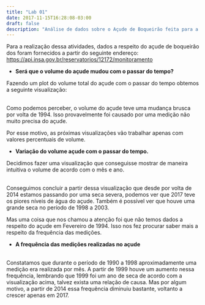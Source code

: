 ```yaml
---
title: "Lab 01"
date: 2017-11-15T16:28:08-03:00
draft: false
description: "Análise de dados sobre o Açude de Boqueirão feita para a disciplina de visualização da informação."
---
```


Para a realização dessa atividades, dados a respeito do açude de boqueirão dos foram
fornecidos a partir do seguinte endereço:
https://api.insa.gov.br/reservatorios/12172/monitoramento

* **Será que o volume do açude mudou com o passar do tempo?**

Fazendo um plot do volume total do açude com o passar do tempo obtemos a seguinte visualização:

<div id="volumetotal" width=300></div>

<br>
Como podemos perceber, o volume do açude teve uma mudança brusca por volta de 1994.
Isso provavelmente foi causado por uma medição não muito precisa do açude.

Por esse motivo, as próximas visualizações vão trabalhar apenas com valores percentuais de volume.

* **Variação do volume açude com o passar do tempo.**

Decidimos fazer uma visualização que conseguisse mostrar de maneira intuitiva o
volume de acordo com o mês e ano.

<div id="volumemesano" width=300></div>

<br>
Conseguimos concluir a partir dessa visualização que desde por volta de 2014 estamos
passando por uma seca severa, podemos ver que 2017 teve os piores níveis de água do açude. Também é possível ver que houve uma grande seca no período
de 1998 a 2003.

Mas uma coisa que nos chamou a atenção foi que não temos dados a respeito do açude em Fevereiro de 1994. Isso nos fez procurar saber mais a respeito da frequência das medições.

* **A frequência das medições realizadas no açude**

<div id="countano" width=300></div>

<br>
Constatamos que durante o período de 1990 a 1998 aproximadamente uma medição era realizada por
mês. A partir de 1999 houve um aumento nessa frequência, lembrando que 1999 foi um ano
de seca de acordo com a visualização acima, talvez exista uma relação de causa. Mas por algum motivo, a partir de 2014 essa frequência diminuiu bastante, voltanto a crescer apenas em 2017.

<script src="https://cdnjs.cloudflare.com/ajax/libs/vega/3.0.7/vega.js"></script>
<script src="https://cdnjs.cloudflare.com/ajax/libs/vega-lite/2.0.1/vega-lite.js"></script>
<script src="https://cdnjs.cloudflare.com/ajax/libs/vega-embed/3.0.0-rc7/vega-embed.js"></script>
<script>
    const spec = {
      "$schema": "https://vega.github.io/schema/vega-lite/v2.json",
      "data": {
            "url":"https://api.insa.gov.br/reservatorios/12172/monitoramento",
            "format": {
                "type": "json",
                "property": "volumes",
                "parse": {
                  "DataInformacao": "utc:'%d/%m/%Y'"
                }
            }
      },
      "transform": [
        {"calculate": "100*datum.Volume/datum.VolumePercentual", "as": "VolumeTotal"}
      ],

        "mark": "point",
        "width": 500,
        "height": 300,
        "encoding": {
            "x": {
                "field": "DataInformacao",
                "type": "temporal"
            },
            "y": {
                "field": "VolumeTotal",
                "type": "quantitative"
            }
        }
};
  	vegaEmbed('#volumetotal', spec).catch(console.warn);
</script>

<script>
    const spec2 = {
  "$schema": "https://vega.github.io/schema/vega-lite/v2.json",
  "data": {
        "url":"https://api.insa.gov.br/reservatorios/12172/monitoramento",
        "format": {
            "type": "json",
            "property": "volumes",
            "parse": {
              "DataInformacao": "utc:'%d/%m/%Y'"
            }
        }
  },

    "mark": "circle",
    "width": 450,
    "height": 600,
    "encoding": {
        "x": {
            "field": "DataInformacao",
            "timeUnit": "month",
            "type": "ordinal",
            "axis": {"title": "Mês"}
        },
        "y": {
            "field": "DataInformacao",
            "timeUnit": "year",
            "type": "ordinal",
            "axis": {"title": "Ano"}
        },
        "size": {
          "aggregate": "mean",
          "field": "VolumePercentual",
          "type": "quantitative"
        }
    }

};
  	vegaEmbed('#volumemesano', spec2).catch(console.warn);
</script>

<script>
    const spec3 =   {"$schema": "https://vega.github.io/schema/vega-lite/v2.json",
  "data": {
        "url":"https://api.insa.gov.br/reservatorios/12172/monitoramento",
        "format": {
            "type": "json",
            "property": "volumes",
            "parse": {
              "DataInformacao": "utc:'%d/%m/%Y'"
            }
        }
  },
    "mark": "bar",
  "encoding": {
    "x": {"field": "DataInformacao", "type": "ordinal", "timeUnit": "year"},
    "y": {"aggregate":"count"}
  }
};
  	vegaEmbed('#countano', spec3).catch(console.warn);
</script>
